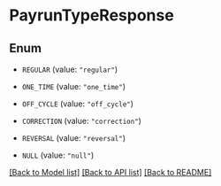 # PayrunTypeResponse

## Enum


* `REGULAR` (value: `"regular"`)

* `ONE_TIME` (value: `"one_time"`)

* `OFF_CYCLE` (value: `"off_cycle"`)

* `CORRECTION` (value: `"correction"`)

* `REVERSAL` (value: `"reversal"`)

* `NULL` (value: `"null"`)


[[Back to Model list]](../README.md#documentation-for-models) [[Back to API list]](../README.md#documentation-for-api-endpoints) [[Back to README]](../README.md)


